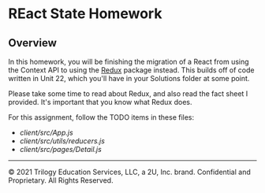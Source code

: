 # REact State Homework

## Overview

In this homework, you will be finishing the migration of a React from using the Context API to using the [Redux](https://redux.js.org/) package instead. This builds off of code written in Unit 22, which you'll have in your Solutions folder at some point.

Please take some time to read about Redux, and also read the fact sheet I provided. It's important that you know what Redux does.

For this assignment, follow the TODO items in these files:

* _client/src/App.js_
* _client/src/utils/reducers.js_
* _client/src/pages/Detail.js_

---
© 2021 Trilogy Education Services, LLC, a 2U, Inc. brand. Confidential and Proprietary. All Rights Reserved.
